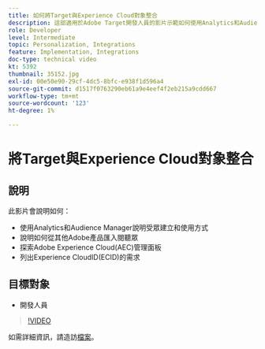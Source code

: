 ```yaml
---
title: 如何將Target與Experience Cloud對象整合
description: 這部適用於Adobe Target開發人員的影片示範如何使用Analytics和Audience Manager建立受眾。 觀看此影片的開發人員將能匯入其他Adobe產品的受眾、熟悉Adobe Experience Cloud(AEC)管理面板，並列出Experience CloudID(ECID)的需求。
role: Developer
level: Intermediate
topic: Personalization, Integrations
feature: Implementation, Integrations
doc-type: technical video
kt: 5392
thumbnail: 35152.jpg
exl-id: 00e50e90-29cf-4dc5-8bfc-e938f1d596a4
source-git-commit: d1517f0763290eb61a9e4eef4f2eb215a9cdd667
workflow-type: tm+mt
source-wordcount: '123'
ht-degree: 1%

---
```


# 將Target與Experience Cloud對象整合

## 說明

此影片會說明如何：

* 使用Analytics和Audience Manager說明受眾建立和使用方式
* 說明如何從其他Adobe產品匯入閱聽眾
* 探索Adobe Experience Cloud(AEC)管理面板
* 列出Experience CloudID(ECID)的需求

## 目標對象

* 開發人員

>[!VIDEO](https://video.tv.adobe.com/v/35152/?quality=12)

如需詳細資訊，請造訪[檔案](https://experienceleague.adobe.com/docs/target/using/integrate/mmp.html?lang=en)。
